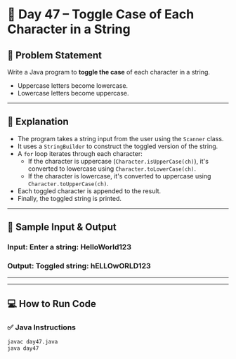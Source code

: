 # 🌟 Day 47 – Toggle Case of Each Character in a String

## 🎯 Problem Statement  
Write a Java program to **toggle the case** of each character in a string.  
- Uppercase letters become lowercase.  
- Lowercase letters become uppercase.  

---

## 📖 Explanation  

- The program takes a string input from the user using the `Scanner` class.  
- It uses a `StringBuilder` to construct the toggled version of the string.  
- A `for` loop iterates through each character:
  - If the character is uppercase (`Character.isUpperCase(ch)`), it's converted to lowercase using `Character.toLowerCase(ch)`.
  - If the character is lowercase, it's converted to uppercase using `Character.toUpperCase(ch)`.
- Each toggled character is appended to the result.
- Finally, the toggled string is printed.

---

## 📝 Sample Input & Output  

### Input: Enter a string: HelloWorld123
### Output: Toggled string: hELLOwORLD123


---



---

## 💻 How to Run Code  

### ✅ Java Instructions  

```bash
javac day47.java
java day47
